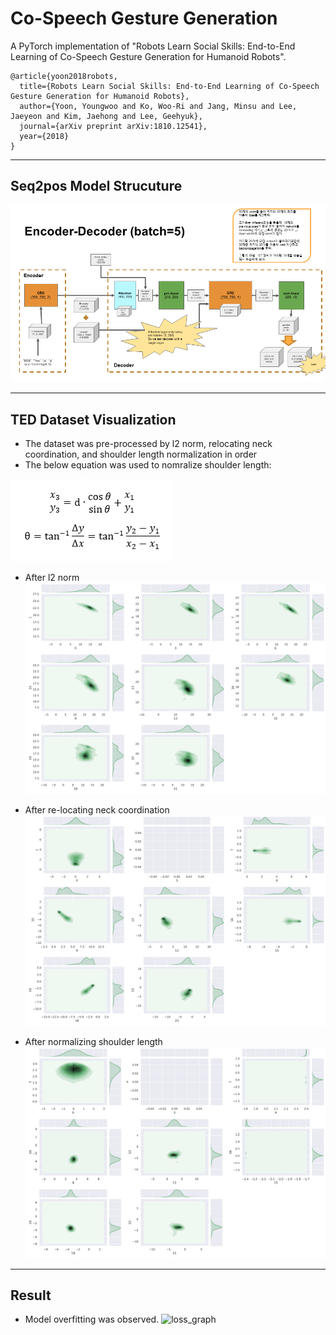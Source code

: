 # Co-Speech Gesture Generation
A PyTorch implementation of "Robots Learn Social Skills: End-to-End Learning of Co-Speech Gesture Generation for Humanoid Robots".
```
@article{yoon2018robots,
  title={Robots Learn Social Skills: End-to-End Learning of Co-Speech Gesture Generation for Humanoid Robots},
  author={Yoon, Youngwoo and Ko, Woo-Ri and Jang, Minsu and Lee, Jaeyeon and Kim, Jaehong and Lee, Geehyuk},
  journal={arXiv preprint arXiv:1810.12541},
  year={2018}
}
```

---
## Seq2pos Model Strucuture
![seq2pos](./figures/seq2pos_diagram.PNG)

---
## TED Dataset Visualization
 - The dataset was pre-processed by l2 norm, relocating neck coordination, and shoulder length normalization in order 
 - The below equation was used to nomralize shoulder length:

![sh_equation](./figures/equation_sh_norm.png)

- After l2 norm
![l2_norm](./figures/l2_norm.png)

- After re-locating neck coordination
![neck_reloc](./figures/neck_re_loc.png)

- After normalizing shoulder length
![sh_norm](./figures/sh_len_norm.png)

---
## Result
- Model overfitting was observed.
![loss_graph](./log/loss.png)